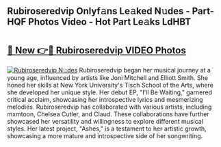 ## Rubiroseredvip Onlyf𝚊ns Le𝚊ked N𝚞des - Part-HQF Photos Video - Hot Part Le𝚊ks LdHBT

# <h2><a href="http://ab71302.deff.icu/?id=Rubiroseredvip">🔗 New 👉🔴 Rubiroseredvip VIDEO Photos</a></h2>

[![Rubiroseredvip N𝚞des](https://i.imgur.com/rIISA9y.gif)](http://ab71302.deff.icu/?id=Rubiroseredvip)
Rubiroseredvip began her musical journey at a young age, influenced by artists like Joni Mitchell and Elliott Smith. She honed her skills at New York University's Tisch School of the Arts, where she developed her unique style. Her debut EP, "I'll Be Waiting," garnered critical acclaim, showcasing her introspective lyrics and mesmerizing melodies. Rubiroseredvip has collaborated with various artists, including mxmtoon, Chelsea Cutler, and Claud. These collaborations have further showcased her versatility and willingness to explore different musical styles. Her latest project, "Ashes," is a testament to her artistic growth, showcasing a more mature and introspective side of her songwriting.
